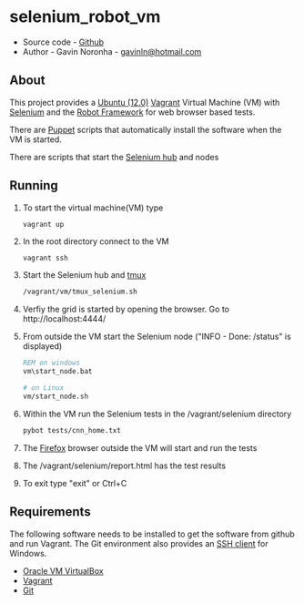 selenium_robot_vm
=================

* Source code - [Github][1]
* Author - Gavin Noronha - <gavinln@hotmail.com>

[1]: https://github.com/gavinln/selenium_robot_vm.git

About
-----

This project provides a [Ubuntu (12.0)][2] [Vagrant][3] Virtual Machine (VM) with [Selenium][4] and the [Robot Framework][5] for web browser based tests.

There are [Puppet][6] scripts that automatically install the software when the VM is started.

There are scripts that start the [Selenium hub][7] and nodes

[2]: http://releases.ubuntu.com/precise/
[3]: http://www.vagrantup.com/
[4]: http://seleniumhq.org/ 
[5]: http://robotframework.org/
[6]: http://puppetlabs.com/
[7]: http://code.google.com/p/selenium/wiki/Grid2#Quick_Start

Running
-------

1. To start the virtual machine(VM) type

    ```
    vagrant up
    ```

2. In the root directory connect to the VM

    ```bash
    vagrant ssh
    ```

3. Start the Selenium hub and [tmux][8]

    ```bash
    /vagrant/vm/tmux_selenium.sh
    ```

4. Verfiy the grid is started by opening the browser. Go to http://localhost:4444/

5. From outside the VM start the Selenium node ("INFO - Done: /status" is displayed)

    ```bat
    REM on windows
    vm\start_node.bat
    ```

    ```bash
    # on Linux
    vm/start_node.sh
    ```

6. Within the VM run the Selenium tests in the /vagrant/selenium directory

    ```bash
    pybot tests/cnn_home.txt
    ```

7. The [Firefox][9] browser outside the VM will start and run the tests

7. The /vagrant/selenium/report.html has the test results

8. To exit type "exit" or Ctrl+C

[8]: http://tmux.sourceforge.net/
[9]: http://www.mozilla.org/en-US/firefox/fx/#desktop

Requirements
------------

The following software needs to be installed to get the software from github and run Vagrant. The Git environment also provides an [SSH client][10] for Windows.

* [Oracle VM VirtualBox][11]
* [Vagrant][12]
* [Git][13]

[10]: http://en.wikipedia.org/wiki/Secure_Shell
[11]: https://www.virtualbox.org/
[12]: http://vagrantup.com/
[13]: http://git-scm.com/
